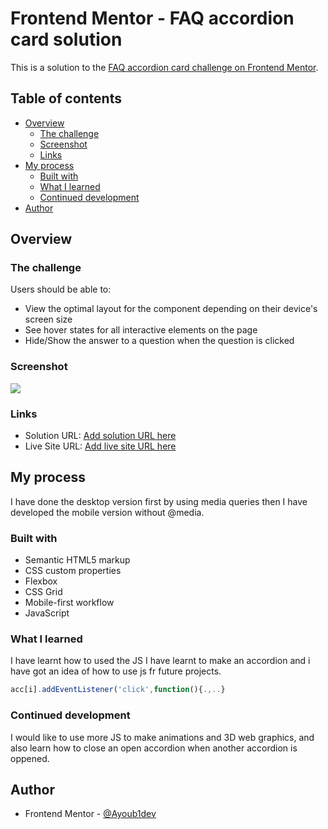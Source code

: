 # Frontend Mentor - FAQ accordion card solution

This is a solution to the [FAQ accordion card challenge on Frontend Mentor](https://www.frontendmentor.io/challenges/faq-accordion-card-XlyjD0Oam). 

## Table of contents

- [Overview](#overview)
  - [The challenge](#the-challenge)
  - [Screenshot](#screenshot)
  - [Links](#links)
- [My process](#my-process)
  - [Built with](#built-with)
  - [What I learned](#what-i-learned)
  - [Continued development](#continued-development)
- [Author](#author)



## Overview

### The challenge

Users should be able to:

- View the optimal layout for the component depending on their device's screen size
- See hover states for all interactive elements on the page
- Hide/Show the answer to a question when the question is clicked

### Screenshot

![](C:\Users\CARLOS\Pictures\h\faq-accordion.jpg)


### Links

- Solution URL: [Add solution URL here](https://www.frontendmentor.io/solutions/first-use-of-js-in-project-22wnyI3C6)
- Live Site URL: [Add live site URL here](https://faq-card-accordion-main.vercel.app/)

## My process
  I have done the desktop version first by using media queries then I have developed the mobile version without @media.

### Built with

- Semantic HTML5 markup
- CSS custom properties
- Flexbox
- CSS Grid
- Mobile-first workflow
- JavaScript


### What I learned

I have learnt how to used the JS I have learnt to make an accordion and i have got an idea of how to use js fr future projects.


```js
acc[i].addEventListener('click',function(){.,..}
```

### Continued development

I would like to use more JS to make animations and 3D web graphics, and also learn how to close an open accordion when another accordion is oppened.


## Author

- Frontend Mentor - [@Ayoub1dev](https://www.frontendmentor.io/profile/Ayoub1dev)


